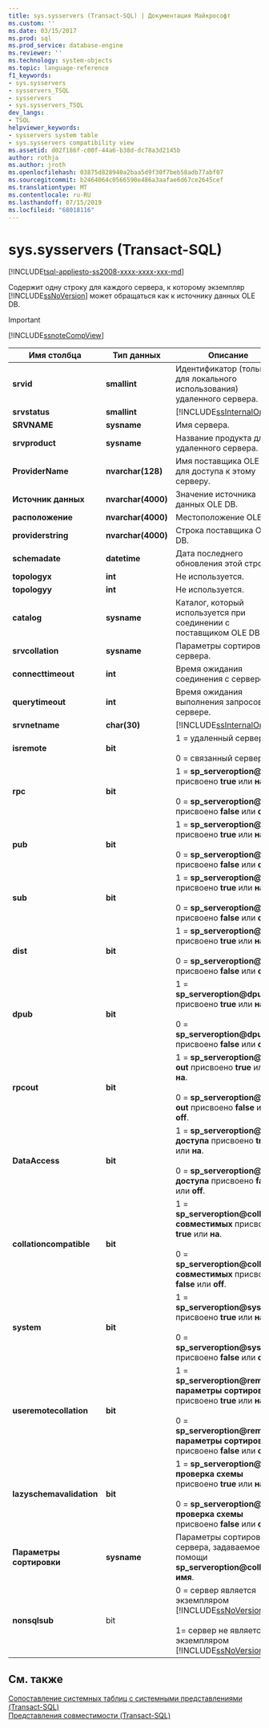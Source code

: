 ```yaml
---
title: sys.sysservers (Transact-SQL) | Документация Майкрософт
ms.custom: ''
ms.date: 03/15/2017
ms.prod: sql
ms.prod_service: database-engine
ms.reviewer: ''
ms.technology: system-objects
ms.topic: language-reference
f1_keywords:
- sys.sysservers
- sysservers_TSQL
- sysservers
- sys.sysservers_TSQL
dev_langs:
- TSQL
helpviewer_keywords:
- sysservers system table
- sys.sysservers compatibility view
ms.assetid: d02f186f-c00f-44a6-b38d-dc78a3d2145b
author: rothja
ms.author: jroth
ms.openlocfilehash: 03875d828940a2baa5d9f30f7beb58adb77abf07
ms.sourcegitcommit: b2464064c0566590e486a3aafae6d67ce2645cef
ms.translationtype: MT
ms.contentlocale: ru-RU
ms.lasthandoff: 07/15/2019
ms.locfileid: "68018116"
---
```

# <a name="syssysservers-transact-sql"></a>sys.sysservers (Transact-SQL)
[!INCLUDE[tsql-appliesto-ss2008-xxxx-xxxx-xxx-md](../../includes/tsql-appliesto-ss2008-xxxx-xxxx-xxx-md.md)]

  Содержит одну строку для каждого сервера, к которому экземпляр [!INCLUDE[ssNoVersion](../../includes/ssnoversion-md.md)] может обращаться как к источнику данных OLE DB.  
  
> [!IMPORTANT]  
>  [!INCLUDE[ssnoteCompView](../../includes/ssnotecompview-md.md)]  
  
|Имя столбца|Тип данных|Описание|  
|-----------------|---------------|-----------------|  
|**srvid**|**smallint**|Идентификатор (только для локального использования) удаленного сервера.|  
|**srvstatus**|**smallint**|[!INCLUDE[ssInternalOnly](../../includes/ssinternalonly-md.md)]|  
|**SRVNAME**|**sysname**|Имя сервера.|  
|**srvproduct**|**sysname**|Название продукта для удаленного сервера.|  
|**ProviderName**|**nvarchar(128)**|Имя поставщика OLE DB для доступа к этому серверу.|  
|**Источник данных**|**nvarchar(4000)**|Значение источника данных OLE DB.|  
|**расположение**|**nvarchar(4000)**|Местоположение OLE DB.|  
|**providerstring**|**nvarchar(4000)**|Строка поставщика OLE DB.|  
|**schemadate**|**datetime**|Дата последнего обновления этой строки.|  
|**topologyx**|**int**|Не используется.|  
|**topologyy**|**int**|Не используется.|  
|**catalog**|**sysname**|Каталог, который используется при соединении с поставщиком OLE DB.|  
|**srvcollation**|**sysname**|Параметры сортировки сервера.|  
|**connecttimeout**|**int**|Время ожидания соединения с сервером.|  
|**querytimeout**|**int**|Время ожидания выполнения запросов на сервере.|  
|**srvnetname**|**char(30)**|[!INCLUDE[ssInternalOnly](../../includes/ssinternalonly-md.md)]|  
|**isremote**|**bit**|1 = удаленный сервер.<br /><br /> 0 = связанный сервер.|  
|**rpc**|**bit**|1 = **sp_serveroption@rpc** присвоено **true** или **на**.<br /><br /> 0 = **sp_serveroption@rpc** присвоено **false** или **off**.|  
|**pub**|**bit**|1 = **sp_serveroption@pub** присвоено **true** или **на**.<br /><br /> 0 = **sp_serveroption@pub** присвоено **false** или **off**.|  
|**sub**|**bit**|1 = **sp_serveroption@sub** присвоено **true** или **на**.<br /><br /> 0 = **sp_serveroption@sub** присвоено **false** или **off**.|  
|**dist**|**bit**|1 = **sp_serveroption@dist** присвоено **true** или **на**.<br /><br /> 0 = **sp_serveroption@dist** присвоено **false** или **off**.|  
|**dpub**|**bit**|1 = **sp_serveroption@dpub** присвоено **true** или **на**.<br /><br /> 0 = **sp_serveroption@dpub** присвоено **false** или **off**.|  
|**rpcout**|**bit**|1 =  **sp_serveroption@rpc out** присвоено **true** или **на**.<br /><br /> 0 =  **sp_serveroption@rpc out** присвоено **false** или **off**.|  
|**DataAccess**|**bit**|1 =  **sp_serveroption@data доступа** присвоено **true** или **на**.<br /><br /> 0 =  **sp_serveroption@data доступа** присвоено **false** или **off**.|  
|**collationcompatible**|**bit**|1 =  **sp_serveroption@collation совместимых** присвоено **true** или **на**.<br /><br /> 0 =  **sp_serveroption@collation совместимых** присвоено **false** или **off**.|  
|**system**|**bit**|1 = **sp_serveroption@system** присвоено **true** или **на**.<br /><br /> 0 = **sp_serveroption@system** присвоено **false** или **off**.|  
|**useremotecollation**|**bit**|1 =  **sp_serveroption@remote параметры сортировки** присвоено **true** или **на**.<br /><br /> 0 =  **sp_serveroption@remote параметры сортировки** присвоено **false** или **off**.|  
|**lazyschemavalidation**|**bit**|1 =  **sp_serveroption@lazy проверка схемы** присвоено **true** или **на**.<br /><br /> 0 =  **sp_serveroption@lazy проверка схемы** присвоено **false** или **off**.|  
|**Параметры сортировки**|**sysname**|Параметры сортировки сервера, задаваемое при помощи  **sp_serveroption@collation имя**.|  
|**nonsqlsub**|bit|0 = сервер является экземпляром [!INCLUDE[ssNoVersion](../../includes/ssnoversion-md.md)]<br /><br /> 1= сервер не является экземпляром [!INCLUDE[ssNoVersion](../../includes/ssnoversion-md.md)]|  
  
## <a name="see-also"></a>См. также  
 [Сопоставление системных таблиц с системными представлениями &#40;Transact-SQL&#41;](../../relational-databases/system-tables/mapping-system-tables-to-system-views-transact-sql.md)   
 [Представления совместимости (Transact-SQL)](~/relational-databases/system-compatibility-views/system-compatibility-views-transact-sql.md)  
  
  
